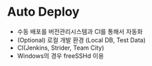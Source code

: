 # Auto Deploy

* 수동 배포를 버전관리시스템과 CI를 통해서 자동화
* (Optional) 로컬 개발 환경 (Local DB, Test Data)
* CI(Jenkins, Strider, Team City)
* Windows의 경우 freeSSHd 이용


